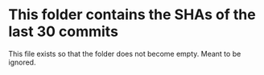 # This folder contains the SHAs of the last 30 commits 

This file exists so that the folder does not become empty. Meant to be ignored.